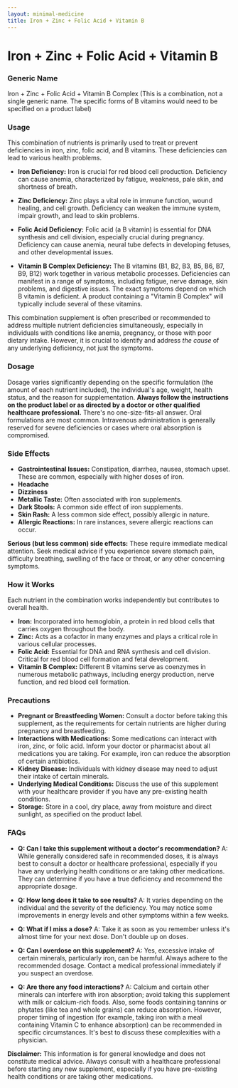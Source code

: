 ```yaml
---
layout: minimal-medicine
title: Iron + Zinc + Folic Acid + Vitamin B
---
```


# Iron + Zinc + Folic Acid + Vitamin B
### Generic Name
Iron + Zinc + Folic Acid + Vitamin B Complex (This is a combination, not a single generic name.  The specific forms of B vitamins would need to be specified on a product label)

### Usage

This combination of nutrients is primarily used to treat or prevent deficiencies in iron, zinc, folic acid, and B vitamins.  These deficiencies can lead to various health problems.  

* **Iron Deficiency:** Iron is crucial for red blood cell production. Deficiency can cause anemia, characterized by fatigue, weakness, pale skin, and shortness of breath.

* **Zinc Deficiency:** Zinc plays a vital role in immune function, wound healing, and cell growth. Deficiency can weaken the immune system, impair growth, and lead to skin problems.

* **Folic Acid Deficiency:** Folic acid (a B vitamin) is essential for DNA synthesis and cell division, especially crucial during pregnancy. Deficiency can cause anemia, neural tube defects in developing fetuses, and other developmental issues.

* **Vitamin B Complex Deficiency:**  The B vitamins (B1, B2, B3, B5, B6, B7, B9, B12) work together in various metabolic processes. Deficiencies can manifest in a range of symptoms, including fatigue, nerve damage, skin problems, and digestive issues. The exact symptoms depend on which B vitamin is deficient.  A product containing a "Vitamin B Complex" will typically include several of these vitamins.

This combination supplement is often prescribed or recommended to address multiple nutrient deficiencies simultaneously, especially in individuals with conditions like anemia, pregnancy, or those with poor dietary intake.  However, it is crucial to identify and address *the cause* of any underlying deficiency, not just the symptoms.


### Dosage

Dosage varies significantly depending on the specific formulation (the amount of each nutrient included), the individual's age, weight, health status, and the reason for supplementation.  **Always follow the instructions on the product label or as directed by a doctor or other qualified healthcare professional.** There's no one-size-fits-all answer.  Oral formulations are most common.  Intravenous administration is generally reserved for severe deficiencies or cases where oral absorption is compromised.


### Side Effects

* **Gastrointestinal Issues:**  Constipation, diarrhea, nausea, stomach upset.  These are common, especially with higher doses of iron.
* **Headache**
* **Dizziness**
* **Metallic Taste:**  Often associated with iron supplements.
* **Dark Stools:** A common side effect of iron supplements.
* **Skin Rash:**  A less common side effect, possibly allergic in nature.
* **Allergic Reactions:** In rare instances, severe allergic reactions can occur.

**Serious (but less common) side effects:**  These require immediate medical attention.  Seek medical advice if you experience severe stomach pain, difficulty breathing, swelling of the face or throat, or any other concerning symptoms.


### How it Works

Each nutrient in the combination works independently but contributes to overall health.  

* **Iron:**  Incorporated into hemoglobin, a protein in red blood cells that carries oxygen throughout the body.
* **Zinc:**  Acts as a cofactor in many enzymes and plays a critical role in various cellular processes.
* **Folic Acid:** Essential for DNA and RNA synthesis and cell division.  Critical for red blood cell formation and fetal development.
* **Vitamin B Complex:**  Different B vitamins serve as coenzymes in numerous metabolic pathways, including energy production, nerve function, and red blood cell formation.

### Precautions

* **Pregnant or Breastfeeding Women:** Consult a doctor before taking this supplement, as the requirements for certain nutrients are higher during pregnancy and breastfeeding.
* **Interactions with Medications:**  Some medications can interact with iron, zinc, or folic acid.  Inform your doctor or pharmacist about all medications you are taking.  For example, iron can reduce the absorption of certain antibiotics.
* **Kidney Disease:**  Individuals with kidney disease may need to adjust their intake of certain minerals.
* **Underlying Medical Conditions:**  Discuss the use of this supplement with your healthcare provider if you have any pre-existing health conditions.
* **Storage:** Store in a cool, dry place, away from moisture and direct sunlight, as specified on the product label.


### FAQs

* **Q: Can I take this supplement without a doctor's recommendation?** A: While generally considered safe in recommended doses, it is always best to consult a doctor or healthcare professional, especially if you have any underlying health conditions or are taking other medications.  They can determine if you have a true deficiency and recommend the appropriate dosage.

* **Q: How long does it take to see results?** A: It varies depending on the individual and the severity of the deficiency.  You may notice some improvements in energy levels and other symptoms within a few weeks.

* **Q: What if I miss a dose?** A: Take it as soon as you remember unless it's almost time for your next dose.  Don't double up on doses.

* **Q: Can I overdose on this supplement?** A: Yes, excessive intake of certain minerals, particularly iron, can be harmful.  Always adhere to the recommended dosage.  Contact a medical professional immediately if you suspect an overdose.

* **Q:  Are there any food interactions?** A:  Calcium and certain other minerals can interfere with iron absorption; avoid taking this supplement with milk or calcium-rich foods.  Also, some foods containing tannins or phytates (like tea and whole grains) can reduce absorption.  However, proper timing of ingestion (for example, taking iron with a meal containing Vitamin C to enhance absorption) can be recommended in specific circumstances.  It's best to discuss these complexities with a physician.

**Disclaimer:** This information is for general knowledge and does not constitute medical advice.  Always consult with a healthcare professional before starting any new supplement, especially if you have pre-existing health conditions or are taking other medications.
